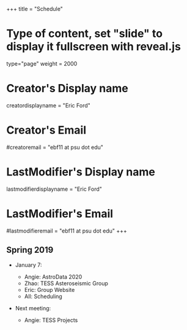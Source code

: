 +++
title = "Schedule"
# Type of content, set "slide" to display it fullscreen with reveal.js
type="page"
weight = 2000

# Creator's Display name
creatordisplayname = "Eric Ford"
# Creator's Email
#creatoremail = "ebf11 at psu dot edu"
# LastModifier's Display name
lastmodifierdisplayname = "Eric Ford"
# LastModifier's Email
#lastmodifieremail = "ebf11 at psu dot edu"
+++

## Spring 2019
- January 7:  
   + Angie: AstroData 2020
   + Zhao:  TESS Asteroseismic Group
   + Eric:  Group Website
   + All:  Scheduling

- Next meeting:
   + Angie: TESS Projects


